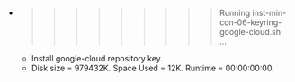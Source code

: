 * >>>>>>>>> Running inst-min-con-06-keyring-google-cloud.sh ...
  * Install google-cloud repository key.
  * Disk size = 979432K. Space Used = 12K. Runtime = 00:00:00:00.
